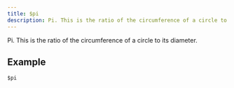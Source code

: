 ```yaml
---
title: $pi
description: Pi. This is the ratio of the circumference of a circle to its diameter.
---
```


Pi. This is the ratio of the circumference of a circle to its diameter.
## Example
```
$pi
```